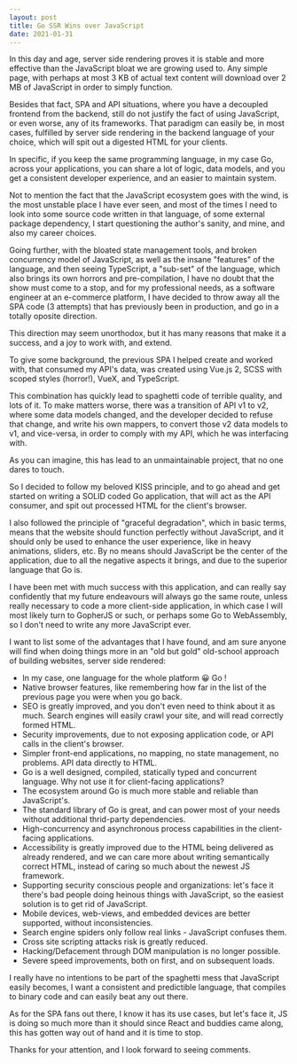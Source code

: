 ```yaml
---
layout: post
title: Go SSR Wins over JavaScript
date: 2021-01-31
---
```


In this day and age, server side rendering proves it is stable and more effective than the JavaScript bloat we are growing used to. Any simple page, with perhaps at most 3 KB of actual text content will download over 2 MB of JavaScript in order to simply function.

Besides that fact, SPA and API situations, where you have a decoupled frontend from the backend, still do not justify the fact of using JavaScript, or even worse, any of its frameworks. That paradigm can easily be, in most cases, fulfilled by server side rendering in the backend language of your choice, which will spit out a digested HTML for your clients. 

In specific, if you keep the same programming language, in my case Go, across your applications, you can share a lot of logic, data models, and you get a consistent developer experience, and an easier to maintain system.

Not to mention the fact that the JavaScript ecosystem goes with the wind, is the most unstable place I have ever seen, and most of the times I need to look into some source code written in that language, of some external package dependency, I start questioning the author's sanity, and mine, and also my career choices.

Going further, with the bloated state management tools, and broken concurrency model of JavaScript, as well as the insane "features" of the language, and then seeing TypeScript, a "sub-set" of the language, which also brings its own horrors and pre-compilation, I have no doubt that the show must come to a stop, and for my professional needs, as a software engineer at an e-commerce platform, I have decided to throw away all the SPA code (3 attempts) that has previously been in production, and go in a totally oposite direction.

This direction may seem unorthodox, but it has many reasons that make it a success, and a joy to work with, and extend.

To give some background, the previous SPA I helped create and worked with, that consumed my API's data, was created using Vue.js 2, SCSS with scoped styles (horror!), VueX, and TypeScript.

This combination has quickly lead to spaghetti code of terrible quality, and lots of it. To make matters worse, there was a transition of API v1 to v2, where some data models changed, and the developer decided to refuse that change, and write his own mappers, to convert those v2 data models to v1, and vice-versa, in order to comply with my API, which he was interfacing with.

As you can imagine, this has lead to an unmaintainable project, that no one dares to touch. 

So I decided to follow my beloved KISS principle, and to go ahead and get started on writing a SOLID coded Go application, that will act as the API consumer, and spit out processed HTML for the client's browser.

I also followed the principle of "graceful degradation", which in basic terms, means that the website should function perfectly without JavaScript, and it should only be used to enhance the user experience, like in heavy animations, sliders, etc. By no means should JavaScript be the center of the application, due to all the negative aspects it brings, and due to the superior language that Go is.

I have been met with much success with this application, and can really say confidently that my future endeavours will always go the same route, unless really necessary to code a more client-side application, in which case I will most likely turn to GopherJS or such, or perhaps some Go to WebAssembly, so I don't need to write any more JavaScript ever.

I want to list some of the advantages that I have found, and am sure anyone will find when doing things more in an "old but gold" old-school approach of building websites, server side rendered:

- In my case, one language for the whole platform 😀  Go !
- Native browser features, like remembering how far in the list of the previous page you were when you go back.
- SEO is greatly improved, and you don't even need to think about it as much. Search engines will easily crawl your site, and will read correctly formed HTML.
- Security improvements, due to not exposing application code, or API calls in the client's browser.
- Simpler front-end applications, no mapping, no state management, no problems. API data directly to HTML.
- Go is a well designed, compiled, statically typed and concurrent language. Why not use it for client-facing applications?
- The ecosystem around Go is much more stable and reliable than JavaScript's.
- The standard library of Go is great, and can power most of your needs without additional thrid-party dependencies.
- High-concurrency and asynchronous process capabilities in the client-facing applications.
- Accessibility is greatly improved due to the HTML being delivered as already rendered, and we can care more about writing semantically correct HTML, instead of caring so much about the newest JS framework.
- Supporting security conscious people and organizations: let's face it there's bad people doing heinous things with JavaScript, so the easiest solution is to get rid of JavaScript.
- Mobile devices, web-views, and embedded devices are better supported, without inconsistencies.
- Search engine spiders only follow real links - JavaScript confuses them.
- Cross site scripting attacks risk is greatly reduced.
- Hacking/Defacement through DOM manipulation is no longer possible.
- Severe speed improvements, both on first, and on subsequent loads.

I really have no intentions to be part of the spaghetti mess that JavaScript easily becomes, I want a consistent and predictible language, that compiles to binary code and can easily beat any out there.

As for the SPA fans out there, I know it has its use cases, but let's face it, JS is doing so much more than it should since React and buddies came along, this has gotten way out of hand and it is time to stop.

Thanks for your attention, and I look forward to seeing comments.

